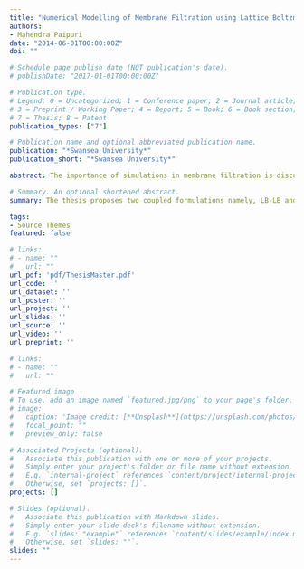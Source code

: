 ```yaml
---
title: "Numerical Modelling of Membrane Filtration using Lattice Boltzmann and Finite Volume Methods"
authors: 
- Mahendra Paipuri
date: "2014-06-01T00:00:00Z"
doi: ""

# Schedule page publish date (NOT publication's date).
# publishDate: "2017-01-01T00:00:00Z"

# Publication type.
# Legend: 0 = Uncategorized; 1 = Conference paper; 2 = Journal article;
# 3 = Preprint / Working Paper; 4 = Report; 5 = Book; 6 = Book section;
# 7 = Thesis; 8 = Patent
publication_types: ["7"]

# Publication name and optional abbreviated publication name.
publication: "*Swansea University*"
publication_short: "*Swansea University*"

abstract: The importance of simulations in membrane filtration is discussed. Various models in the literature to simulate different phenomena in membrane filtration like cake formation, osmotic pressure and rejection of salts are briefly reviewed. The origin of Lattice Boltzmann methods from kinetic theory is discussed along with its implementation details. Implementing finite volume scheme to solve convection diffusion equation is discussed in detail along with different differencing schemes used to discretize convective terms on the faces of control volume. The idea of coupling both fluid and solute particles to simulate the membrane filtration process is discussed. Different approaches in implementing coupling between LB-LB and LB-FV for solving fluid and solute particle respectively is discussed. DSPM-DE model is briefly discussed in the context of salt rejection estimation for nano-filtration membranes. Concentration polarisation is taken into account in the rejection modelling by coupling DSPM-DE with solute distribution over the membrane surface. Finally, results of various models are presented and compared to experimental data wherever appropriate.

# Summary. An optional shortened abstract.
summary: The thesis proposes two coupled formulations namely, LB-LB and LB-FV for solving fluid and solute particle, respectively in the context of nano-filtration process.

tags:
- Source Themes
featured: false

# links:
# - name: ""
#   url: ""
url_pdf: 'pdf/ThesisMaster.pdf'
url_code: ''
url_dataset: ''
url_poster: ''
url_project: ''
url_slides: ''
url_source: ''
url_video: ''
url_preprint: ''

# links:
# - name: ""
#   url: ""

# Featured image
# To use, add an image named `featured.jpg/png` to your page's folder. 
# image:
#   caption: 'Image credit: [**Unsplash**](https://unsplash.com/photos/jdD8gXaTZsc)'
#   focal_point: ""
#   preview_only: false

# Associated Projects (optional).
#   Associate this publication with one or more of your projects.
#   Simply enter your project's folder or file name without extension.
#   E.g. `internal-project` references `content/project/internal-project/index.md`.
#   Otherwise, set `projects: []`.
projects: []

# Slides (optional).
#   Associate this publication with Markdown slides.
#   Simply enter your slide deck's filename without extension.
#   E.g. `slides: "example"` references `content/slides/example/index.md`.
#   Otherwise, set `slides: ""`.
slides: ""
---
```

